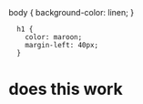 <!DOCTYPE html>
<html lang="en">

<head>
body {
        background-color: linen;
      }

      h1 {
        color: maroon;
        margin-left: 40px;
      }
</head>
 
<h1>does this work</h1>

</html>
